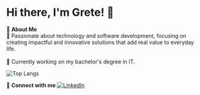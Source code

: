 # Hi there, I'm Grete! 👋

🌟 **About Me**  
🚀 Passionate about technology and software development, focusing on creating impactful and innovative solutions that add real value to everyday life.<br><br>
🔭 Currently working on my bachelor's degree in IT.


![Top Langs](https://github-readme-stats.vercel.app/api/top-langs/?username=gretehalvorsen&layout=compact&theme=radical)


🔗 **Connect with me**
[![LinkedIn](https://img.shields.io/badge/-LinkedIn-blue?style=flat-square&logo=Linkedin&logoColor=white)](https://www.linkedin.com/in/grete-halvorsen/)

